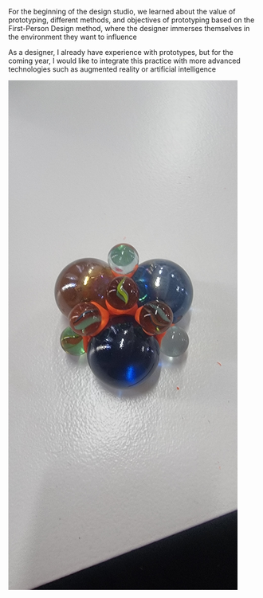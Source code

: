 For the beginning of the design studio, we learned about the value of prototyping, different methods, and objectives of prototyping based on the First-Person Design method, where the designer immerses themselves in the environment they want to influence

As a designer, I already have experience with prototypes, but for the coming year, I would like to integrate this practice with more advanced technologies such as augmented reality or artificial intelligence

![](../images/bolita.jpg)
